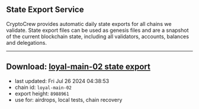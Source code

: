## State Export Service
CryptoCrew provides automatic daily state exports for all chains we validate. State export files can be used as genesis files and are a snapshot of the current blockchain state, including all validators, accounts, balances and delegations.

---
**Download: [loyal-main-02 state export](https://dl-eu2.ccvalidators.com/SERVICE/loyal/loyal-main-02_export_8988961.json)**
---

- last updated: Fri Jul 26 2024 04:38:53
- chain id: `loyal-main-02`
- export height: `8988961`
- use for: airdrops, local tests, chain recovery

